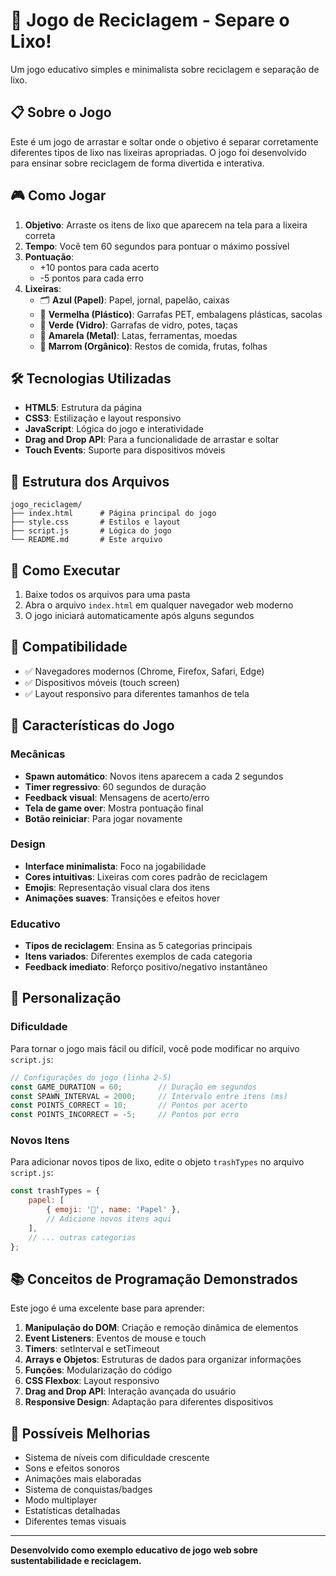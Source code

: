 # 🌱 Jogo de Reciclagem - Separe o Lixo!

Um jogo educativo simples e minimalista sobre reciclagem e separação de lixo.

## 📋 Sobre o Jogo

Este é um jogo de arrastar e soltar onde o objetivo é separar corretamente diferentes tipos de lixo nas lixeiras apropriadas. O jogo foi desenvolvido para ensinar sobre reciclagem de forma divertida e interativa.

## 🎮 Como Jogar

1. **Objetivo**: Arraste os itens de lixo que aparecem na tela para a lixeira correta
2. **Tempo**: Você tem 60 segundos para pontuar o máximo possível
3. **Pontuação**: 
   - +10 pontos para cada acerto
   - -5 pontos para cada erro
4. **Lixeiras**:
   - 🗂️ **Azul (Papel)**: Papel, jornal, papelão, caixas
   - 🥤 **Vermelha (Plástico)**: Garrafas PET, embalagens plásticas, sacolas
   - 🍾 **Verde (Vidro)**: Garrafas de vidro, potes, taças
   - 🥫 **Amarela (Metal)**: Latas, ferramentas, moedas
   - 🍎 **Marrom (Orgânico)**: Restos de comida, frutas, folhas

## 🛠️ Tecnologias Utilizadas

- **HTML5**: Estrutura da página
- **CSS3**: Estilização e layout responsivo
- **JavaScript**: Lógica do jogo e interatividade
- **Drag and Drop API**: Para a funcionalidade de arrastar e soltar
- **Touch Events**: Suporte para dispositivos móveis

## 📁 Estrutura dos Arquivos

```
jogo_reciclagem/
├── index.html      # Página principal do jogo
├── style.css       # Estilos e layout
├── script.js       # Lógica do jogo
└── README.md       # Este arquivo
```

## 🚀 Como Executar

1. Baixe todos os arquivos para uma pasta
2. Abra o arquivo `index.html` em qualquer navegador web moderno
3. O jogo iniciará automaticamente após alguns segundos

## 📱 Compatibilidade

- ✅ Navegadores modernos (Chrome, Firefox, Safari, Edge)
- ✅ Dispositivos móveis (touch screen)
- ✅ Layout responsivo para diferentes tamanhos de tela

## 🎯 Características do Jogo

### Mecânicas
- **Spawn automático**: Novos itens aparecem a cada 2 segundos
- **Timer regressivo**: 60 segundos de duração
- **Feedback visual**: Mensagens de acerto/erro
- **Tela de game over**: Mostra pontuação final
- **Botão reiniciar**: Para jogar novamente

### Design
- **Interface minimalista**: Foco na jogabilidade
- **Cores intuitivas**: Lixeiras com cores padrão de reciclagem
- **Emojis**: Representação visual clara dos itens
- **Animações suaves**: Transições e efeitos hover

### Educativo
- **Tipos de reciclagem**: Ensina as 5 categorias principais
- **Itens variados**: Diferentes exemplos de cada categoria
- **Feedback imediato**: Reforço positivo/negativo instantâneo

## 🔧 Personalização

### Dificuldade
Para tornar o jogo mais fácil ou difícil, você pode modificar no arquivo `script.js`:

```javascript
// Configurações do jogo (linha 2-5)
const GAME_DURATION = 60;        // Duração em segundos
const SPAWN_INTERVAL = 2000;     // Intervalo entre itens (ms)
const POINTS_CORRECT = 10;       // Pontos por acerto
const POINTS_INCORRECT = -5;     // Pontos por erro
```

### Novos Itens
Para adicionar novos tipos de lixo, edite o objeto `trashTypes` no arquivo `script.js`:

```javascript
const trashTypes = {
    papel: [
        { emoji: '📄', name: 'Papel' },
        // Adicione novos itens aqui
    ],
    // ... outras categorias
};
```

## 📚 Conceitos de Programação Demonstrados

Este jogo é uma excelente base para aprender:

1. **Manipulação do DOM**: Criação e remoção dinâmica de elementos
2. **Event Listeners**: Eventos de mouse e touch
3. **Timers**: setInterval e setTimeout
4. **Arrays e Objetos**: Estruturas de dados para organizar informações
5. **Funções**: Modularização do código
6. **CSS Flexbox**: Layout responsivo
7. **Drag and Drop API**: Interação avançada do usuário
8. **Responsive Design**: Adaptação para diferentes dispositivos

## 🌟 Possíveis Melhorias

- Sistema de níveis com dificuldade crescente
- Sons e efeitos sonoros
- Animações mais elaboradas
- Sistema de conquistas/badges
- Modo multiplayer
- Estatísticas detalhadas
- Diferentes temas visuais

---

**Desenvolvido como exemplo educativo de jogo web sobre sustentabilidade e reciclagem.**

